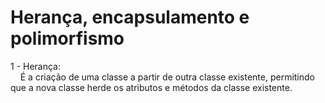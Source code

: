 # Herança, encapsulamento e polimorfismo
<p>
1 - Herança:<br>
&nbsp;&nbsp;&nbsp;&nbsp;É a criação de uma classe a partir de outra classe existente, permitindo que a nova classe herde os atributos e métodos da classe existente.
</p>
